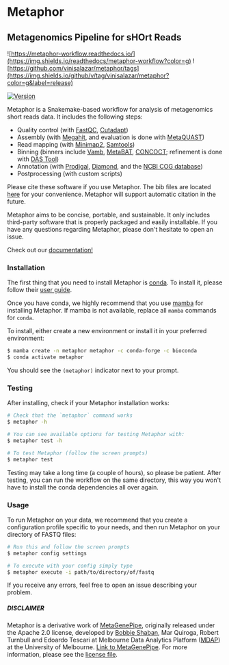 # Metaphor
## Metagenomics Pipeline for sHOrt Reads

![https://metaphor-workflow.readthedocs.io/](https://img.shields.io/readthedocs/metaphor-workflow?color=g) ![https://github.com/vinisalazar/metaphor/tags](https://img.shields.io/github/v/tag/vinisalazar/metaphor?color=g&label=release)

[![Version](https://anaconda.org/bioconda/metaphor/badges/version.svg)](https://anaconda.org/bioconda/metaphor)
<!-- [![Bioconda](https://img.shields.io/conda/dn/bioconda/metaphor.svg?label=Bioconda )](https://anaconda.org/bioconda/metaphor) -->

Metaphor is a Snakemake-based workflow for analysis of metagenomics short reads data. It includes the following steps:
- Quality control (with [FastQC](https://github.com/s-andrews/FastQC/), [Cutadapt](https://github.com/marcelm/cutadapt))
- Assembly (with [Megahit](https://github.com/voutcn/megahit), and evaluation is done with [MetaQUAST](https://github.com/ablab/quast))
- Read mapping (with [Minimap2](https://github.com/lh3/minimap2), [Samtools](https://github.com/samtools/samtools))
- Binning (binners include [Vamb](https://github.com/RasmussenLab/vamb/), [MetaBAT](https://bitbucket.org/berkeleylab/metabat), [CONCOCT](https://github.com/BinPro/CONCOCT)<!--, [GraphBin](https://github.com/Vini2/GraphBin)-->; refinement is done with [DAS Tool](https://github.com/cmks/DAS_Tool))
- Annotation (with [Prodigal](https://github.com/hyattpd/Prodigal), [Diamond](https://github.com/bbuchfink/diamond), and the [NCBI COG database](https://www.ncbi.nlm.nih.gov/research/cog-project/))
- Postprocessing (with custom scripts)

Please cite these software if you use Metaphor. The bib files are located [here](./metaphor/workflow/bibs/) for your convenience.
Metaphor will support automatic citation in the future.

Metaphor aims to be concise, portable, and sustainable. It only includes third-party software that is properly packaged and easily installable.
If you have any questions regarding Metaphor, please don't hesitate to open an issue.

Check out our [documentation!](metaphor-workflow.readthedocs.io)

### Installation
The first thing that you need to install Metaphor is [conda](https://docs.conda.io/). To install it, please follow their [user guide](https://docs.conda.io/projects/conda/en/latest/user-guide/install/index.html).

Once you have conda, we highly recommend that you use [mamba](https://mamba.readthedocs.io/en/latest/installation.html) for installing Metaphor. If mamba is not available, replace all `mamba` commands for `conda`.

To install, either create a new environment or install it in your preferred environment:
```bash
$ mamba create -n metaphor metaphor -c conda-forge -c bioconda
$ conda activate metaphor
```

You should see the `(metaphor)` indicator next to your prompt.

### Testing
After installing, check if your Metaphor installation works:

```bash
# Check that the `metaphor` command works
$ metaphor -h

# You can see available options for testing Metaphor with:
$ metaphor test -h

# To test Metaphor (follow the screen prompts)
$ metaphor test
```

Testing may take a long time (a couple of hours), so please be patient. After testing, you can run the workflow on the same directory, this way you won't have to install the conda dependencies all over again.

### Usage
To run Metaphor on your data, we recommend that you create a configuration profile specific to your needs, and then run Metaphor on your directory of FASTQ files:

```bash
# Run this and follow the screen prompts
$ metaphor config settings

# To execute with your config simply type 
$ metaphor execute -i path/to/directory/of/fastq
```

If you receive any errors, feel free to open an issue describing your problem.


##### DISCLAIMER
Metaphor is a derivative work of [MetaGenePipe](https://gitlab.unimelb.edu.au/bshaban/metaGenePipe/), originally released under the
Apache 2.0 license, developed by [Bobbie Shaban](https://gitlab.unimelb.edu.au/bshaban), Mar Quiroga, Robert Turnbull
and Edoardo Tescari at Melbourne Data Analytics Platform ([MDAP](https://mdap.unimelb.edu.au/)) at the
University of Melbourne.
[Link to MetaGenePipe](https://gitlab.unimelb.edu.au/bshaban/metaGenePipe/). For more information, please see the [license file](./LICENSE.md).

